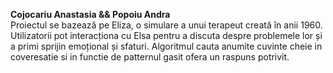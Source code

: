 **Cojocariu Anastasia && Popoiu Andra**  
  Proiectul se bazează pe Eliza, o simulare a unui terapeut creată în anii 1960. Utilizatorii pot interacționa cu Elsa pentru a discuta despre problemele lor și a primi sprijin emoțional și sfaturi. Algoritmul cauta anumite cuvinte cheie in coveresatie si in functie de patternul gasit ofera un raspuns potrivit.
